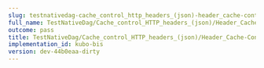 ```yaml
---
slug: testnativedag-cache_control_http_headers_(json)-header_cache-control
full_name: TestNativeDag/Cache_control_HTTP_headers_(json)/Header_Cache-Control
outcome: pass
title: TestNativeDag/Cache_control_HTTP_headers_(json)/Header_Cache-Control
implementation_id: kubo-bis
version: dev-44b0eaa-dirty
---
```


